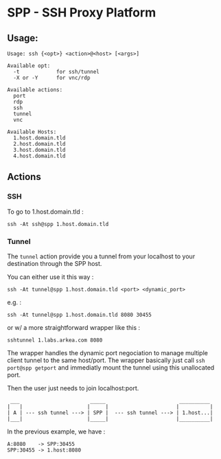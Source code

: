 # SPP - SSH Proxy Platform

## Usage:
```
Usage: ssh {<opt>} <action>@<host> [<args>]

Available opt:
  -t            for ssh/tunnel
  -X or -Y      for vnc/rdp

Available actions:
  port
  rdp
  ssh
  tunnel
  vnc

Available Hosts:
  1.host.domain.tld
  2.host.domain.tld
  3.host.domain.tld
  4.host.domain.tld
```

## Actions

### SSH

To go to 1.host.domain.tld :
```
ssh -At ssh@spp 1.host.domain.tld
```

### Tunnel 

The `tunnel` action provide you a tunnel from your localhost to your destination through the SPP host.

You can either use it this way :

```
ssh -At tunnel@spp 1.host.domain.tld <port> <dynamic_port>
```

e.g. : 

```
ssh -At tunnel@spp 1.host.domain.tld 8080 30455
```

or w/ a more straightforward wrapper like this : 

```
sshtunnel 1.labs.arkea.com 8080
```

The wrapper handles the dynamic port negociation to manage multiple client tunnel to the same host/port. The wrapper basically just call `ssh port@spp getport` and immediatly mount the tunnel using this unallocated port.

Then the user just needs to join localhost:port.
```
 ___                       _____                        __________
|   |                     |     |                      |          |
| A | --- ssh tunnel ---> | SPP |  --- ssh tunnel ---> | 1.host...|
|___|                     |_____|                      |__________|
```
In the previous example, we have : 
```
A:8080    -> SPP:30455
SPP:30455 -> 1.host:8080
```
